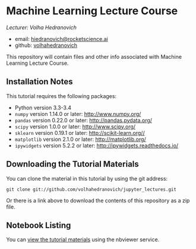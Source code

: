 # Machine Learning Lecture Course

*Lecturer: Volha Hedranovich*

- email: <hiedranovich@rocketscience.ai>
- github: [volhahedranovich](http://github.com/volhahedranovich)

This repository will contain files and other info associated with Machine Learning Lecture Course.

## Installation Notes
This tutorial requires the following packages:

- Python version 3.3-3.4
- `numpy` version 1.14.0 or later: http://www.numpy.org/
- `pandas` version 0.22.0 or later: http://pandas.pydata.org/
- `scipy` version 1.0.0 or later: http://www.scipy.org/
- `sklearn` version 0.19.1 or later: http://scikit-learn.org//
- `matplotlib` version 2.1.0 or later: http://matplotlib.org/
- `ipywidgets` version 5.2.2 or later: http://ipywidgets.readthedocs.io/

## Downloading the Tutorial Materials
You can clone the material in this tutorial by using the git address:

    git clone git://github.com/volhahedranovich/jupyter_lectures.git

Or there is a link above to download the contents of this repository as a zip file.  

## Notebook Listing
You can [view the tutorial materials](http://nbviewer.jupyter.org/github/volhahedranovich/jupyter_lectures/blob/master/notebooks) using the nbviewer service.
